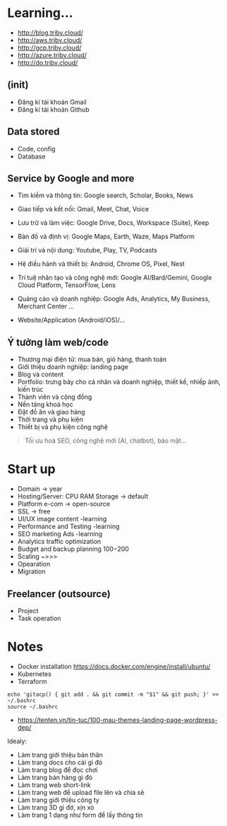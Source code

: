 # Learning...

* http://blog.tribv.cloud/
* http://aws.tribv.cloud/
* http://gcp.tribv.cloud/
* http://azure.tribv.cloud/
* http://do.tribv.cloud/

## (init)
- Đăng kí tài khoản Gmail
- Đăng kí tài khoản Github

## Data stored
- Code, config
- Database

## Service by Google and more
- Tìm kiếm và thông tin: Google search, Scholar, Books, News
- Giao tiếp và kết nối: Gmail, Meet, Chat, Voice
- Lưu trữ và làm việc: Google Drive, Docs, Workspace (Suite), Keep
- Bản đồ và định vị: Google Maps, Earth, Waze, Maps Platform
- Giải trí và nội dung: Youtube, Play, TV, Podcasts
- Hệ điều hành và thiết bị: Android, Chrome OS, Pixel, Nest
- Trí tuệ nhân tạo và công nghệ mới: Google AI/Bard/Gemini, Google Cloud Platform, TensorFlow, Lens
- Quảng cáo và doanh nghiệp: Google Ads, Analytics, My Business, Merchant Center
...

- Website/Application (Android/iOS)/...

## Ý tưởng làm web/code
- Thương mại điện tử: mua bán, giỏ hàng, thanh toán
- Giới thiệu doanh nghiệp: landing page
- Blog và content
- Portfolio: trưng bày cho cá nhân và doanh nghiệp, thiết kế, nhiếp ảnh, kiến trúc
- Thành viên và cộng đồng
- Nền tảng khoá học
- Đặt đồ ăn và giao hàng
- Thời trang và phụ kiện
- Thiết bị và phụ kiện công nghệ

> Tối ưu hoá SEO, công nghệ mới (AI, chatbot), bảo mật...

# Start up
- Domain -> year
- Hosting/Server: CPU RAM Storage -> default
- Platform e-com -> open-source
- SSL -> free
- UI/UX image content -learning
- Performance and Testing -learning
- SEO marketing Ads -learning
- Analytics traffic optimization
- Budget and backup planning $100-$200
- Scaling ~>>>
- Opearation
- Migration

## Freelancer (outsource)
- Project
- Task operation

# Notes

- Docker installation https://docs.docker.com/engine/install/ubuntu/
- Kubernetes
- Terraform

```
echo 'gitacp() { git add . && git commit -m "$1" && git push; }' >> ~/.bashrc
source ~/.bashrc
```

- https://tenten.vn/tin-tuc/100-mau-themes-landing-page-wordpress-dep/

Idealy:
* Làm trang giới thiệu bản thân
* Làm trang docs cho cái gì đó
* Làm trang blog để đọc chơi
* Làm trang bán hàng gì đó
* Làm trang web short-link
* Làm trang web để upload file lên và chia sẻ
* Làm trang giới thiệu công ty
* Làm trang 3D gì đớ, xịn xò
* Làm trang 1 dạng như form để lấy thông tin
